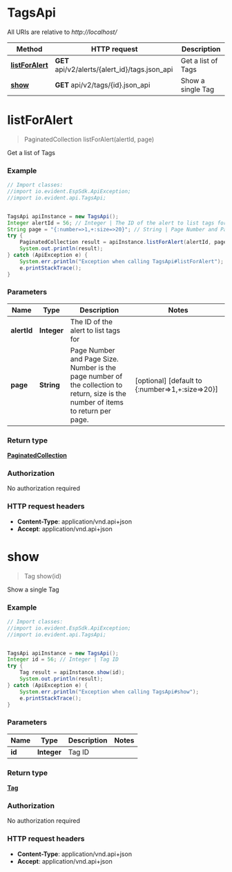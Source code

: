 # TagsApi

All URIs are relative to *http://localhost/*

Method | HTTP request | Description
------------- | ------------- | -------------
[**listForAlert**](TagsApi.md#listForAlert) | **GET** api/v2/alerts/{alert_id}/tags.json_api | Get a list of Tags
[**show**](TagsApi.md#show) | **GET** api/v2/tags/{id}.json_api | Show a single Tag


<a name="listForAlert"></a>
# **listForAlert**
> PaginatedCollection listForAlert(alertId, page)

Get a list of Tags



### Example
```java
// Import classes:
//import io.evident.EspSdk.ApiException;
//import io.evident.api.TagsApi;


TagsApi apiInstance = new TagsApi();
Integer alertId = 56; // Integer | The ID of the alert to list tags for
String page = "{:number=>1,+:size=>20}"; // String | Page Number and Page Size.  Number is the page number of the collection to return, size is the number of items to return per page.
try {
    PaginatedCollection result = apiInstance.listForAlert(alertId, page);
    System.out.println(result);
} catch (ApiException e) {
    System.err.println("Exception when calling TagsApi#listForAlert");
    e.printStackTrace();
}
```

### Parameters

Name | Type | Description  | Notes
------------- | ------------- | ------------- | -------------
 **alertId** | **Integer**| The ID of the alert to list tags for |
 **page** | **String**| Page Number and Page Size.  Number is the page number of the collection to return, size is the number of items to return per page. | [optional] [default to {:number&#x3D;&gt;1,+:size&#x3D;&gt;20}]

### Return type

[**PaginatedCollection**](PaginatedCollection.md)

### Authorization

No authorization required

### HTTP request headers

 - **Content-Type**: application/vnd.api+json
 - **Accept**: application/vnd.api+json

<a name="show"></a>
# **show**
> Tag show(id)

Show a single Tag



### Example
```java
// Import classes:
//import io.evident.EspSdk.ApiException;
//import io.evident.api.TagsApi;


TagsApi apiInstance = new TagsApi();
Integer id = 56; // Integer | Tag ID
try {
    Tag result = apiInstance.show(id);
    System.out.println(result);
} catch (ApiException e) {
    System.err.println("Exception when calling TagsApi#show");
    e.printStackTrace();
}
```

### Parameters

Name | Type | Description  | Notes
------------- | ------------- | ------------- | -------------
 **id** | **Integer**| Tag ID |

### Return type

[**Tag**](Tag.md)

### Authorization

No authorization required

### HTTP request headers

 - **Content-Type**: application/vnd.api+json
 - **Accept**: application/vnd.api+json

